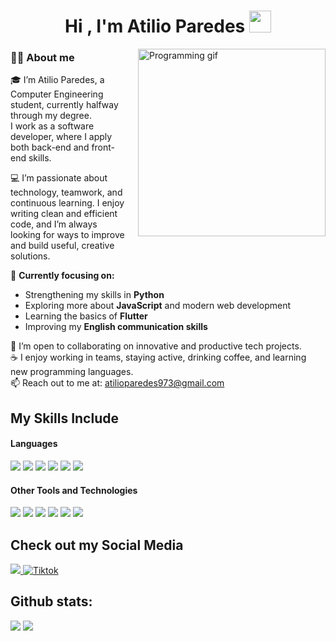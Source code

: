 <h1 align="center"><b>Hi , I'm Atilio Paredes </b><img src="https://media.giphy.com/media/hvRJCLFzcasrR4ia7z/giphy.gif" width="35"></h1>

<img align="right" src="https://media4.giphy.com/media/v1.Y2lkPTc5MGI3NjExM2NydzdoajFtdGR2YWNlbjFlMDh0ZDBxZDN3cWJhczN1N3NkMGEwYyZlcD12MV9pbnRlcm5hbF9naWZfYnlfaWQmY3Q9Zw/qgQUggAC3Pfv687qPC/giphy.gif" width="300px" style="margin-left: 20px; margin-bottom: 10px;" alt="Programming gif" />

### 🐱‍💻 About me

🎓 I’m Atilio Paredes, a Computer Engineering student, currently halfway through my degree.  
I work as a software developer, where I apply both back-end and front-end skills.

💻 I’m passionate about technology, teamwork, and continuous learning. I enjoy writing clean and efficient code, and I’m always looking for ways to improve and build useful, creative solutions.

🚀 **Currently focusing on:**
- Strengthening my skills in **Python**
- Exploring more about **JavaScript** and modern web development
- Learning the basics of **Flutter**
- Improving my **English communication skills**

🤝 I’m open to collaborating on innovative and productive tech projects.  
☕ I enjoy working in teams, staying active, drinking coffee, and learning new programming languages.  
📫 Reach out to me at: <a href="mailto:atilioparedes973@gmail.com">atilioparedes973@gmail.com</a>

## My Skills Include

<h4> Languages </h4>
<span> 
  <img src="https://img.shields.io/badge/HTML5-E34F26?style=for-the-badge&logo=html5&logoColor=white">
  <img src="https://img.shields.io/badge/CSS3-1572B6?style=for-the-badge&logo=css3&logoColor=white">
  <img src="https://img.shields.io/badge/JavaScript-F7DF1E?style=for-the-badge&logo=javascript&logoColor=black">
  <img src="https://img.shields.io/badge/Java-ED8B00?style=for-the-badge&logo=java&logoColor=white">
  <img src="https://img.shields.io/badge/C-00599C?style=for-the-badge&logo=c&logoColor=white">
  <img src="https://img.shields.io/badge/python-3670A0?style=for-the-badge&logo=python&logoColor=ffdd54">
<h4> Other Tools and Technologies </h4>
<span>
  <img src="https://img.shields.io/badge/Git-F05032?style=for-the-badge&logo=git&logoColor=white">
  <img src="https://img.shields.io/badge/jira-%230A0FFF.svg?style=for-the-badge&logo=jira&logoColor=white">
  <img src="https://img.shields.io/badge/Notion-%23000000.svg?style=for-the-badge&logo=notion&logoColor=white">
  <img src="https://img.shields.io/badge/MySQL-00000F?style=for-the-badge&logo=mysql&logoColor=white">
  <img src="https://img.shields.io/badge/PostgreSQL-316192?style=for-the-badge&logo=postgresql&logoColor=white">
  <img src="https://img.shields.io/badge/Figma-F24E1E?style=for-the-badge&logo=figma&logoColor=white">
</span>


## Check out my Social Media

<a href= "https://www.instagram.com/paredees.atilio/?hl=es">
    <img src="https://img.shields.io/badge/Instagram-%23E4405F.svg?style=for-the-badge&logo=Instagram&logoColor=white">
</a>
<a href="https://www.tiktok.com/@vapixel_" >
  <img src="https://img.shields.io/badge/TikTok-%23000000.svg?style=for-the-badge&logo=TikTok&logoColor=white" alt="Tiktok">
</a>


<h2>Github stats:</h2> 

[![](https://github-readme-stats.vercel.app/api?username=atilioparedes&show_icons=true&theme=tokyonight&hide_border=true&locale=en)](https://github.com/atilioparedes)
[![](https://github-readme-streak-stats.herokuapp.com/?user=atilioparedes&theme=material-palenight)](https://github.com/atilioparedes)
</div>
